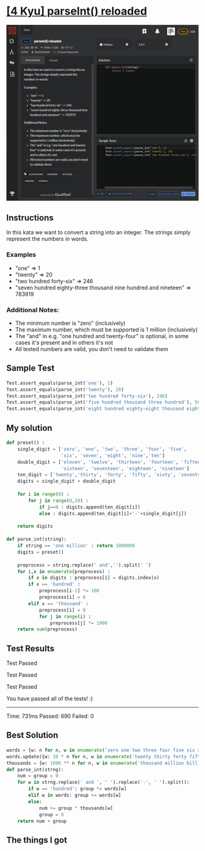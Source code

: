 # [[4 Kyu] parseInt() reloaded](https://www.codewars.com/kata/525c7c5ab6aecef16e0001a5/train/python)

![image](./Problem.png)


## Instructions

In this kata we want to convert a string into an integer. The strings simply represent the numbers in words.

### Examples

- "one" => 1
- "twenty" => 20
- "two hundred forty-six" => 246
- "seven hundred eighty-three thousand nine hundred and nineteen" => 783919

### Additional Notes:

- The minimum number is "zero" (inclusively)
- The maximum number, which must be supported is 1 million (inclusively)
- The "and" in e.g. "one hundred and twenty-four" is optional, in some cases it's present and in others it's not
- All tested numbers are valid, you don't need to validate them



## Sample Test

```python
Test.assert_equals(parse_int('one'), 1)
Test.assert_equals(parse_int('twenty'), 20)
Test.assert_equals(parse_int('two hundred forty-six'), 246)
Test.assert_equals(parse_int('five hundred thousand three hundred'), 500300)
Test.assert_equals(parse_int('eight hundred eighty-eight thousand eight hundred and eighty-eight'), 888888)
```



## My solution

```python
def preset() :
    single_digit = ['zero', 'one', 'two', 'three', 'four', 'five',
                    'six', 'seven', 'eight', 'nine','ten']
    double_digit = ['eleven', 'twelve', 'thirteen', 'fourteen', 'fifteen',
                    'sixteen', 'seventeen', 'eighteen', 'nineteen']
    ten_digit = ['twenty','thirty', 'forty', 'fifty', 'sixty', 'seventy', 'eighty', 'ninety']
    digits = single_digit + double_digit

    for i in range(8) :
        for j in range(0,10) :
            if j==0 : digits.append(ten_digit[i])
            else : digits.append(ten_digit[i]+'-'+single_digit[j])

    return digits

def parse_int(string):
    if string == 'one million' : return 1000000
    digits = preset()
    
    preprocess = string.replace(' and','').split(' ')
    for i,x in enumerate(preprocess) :
        if x in digits : preprocess[i] = digits.index(x)
        if x == 'hundred' : 
            preprocess[i-1] *= 100
            preprocess[i] = 0
        elif x == 'thousand' :
            preprocess[i] = 0
            for j in range(i) :
                preprocess[j] *= 1000
    return sum(preprocess)
```



## Test Results

Test Passed

Test Passed

Test Passed

You have passed all of the tests! :)

---------

Time: 731ms Passed: 690 Failed: 0



## Best Solution

```python
words = {w: n for n, w in enumerate('zero one two three four five six seven eight nine ten eleven twelve thirteen fourteen fifteen sixteen seventeen eighteen nineteen'.split())}
words.update({w: 10 * n for n, w in enumerate('twenty thirty forty fifty sixty seventy eighty ninety hundred'.split(), 2)})
thousands = {w: 1000 ** n for n, w in enumerate('thousand million billion trillion quadrillion quintillion sextillion septillion octillion nonillion decillion'.split(), 1)}
def parse_int(strng):
    num = group = 0
    for w in strng.replace(' and ', ' ').replace('-', ' ').split():
        if w == 'hundred': group *= words[w]
        elif w in words: group += words[w]
        else:
            num += group * thousands[w]
            group = 0
    return num + group
```



## The things I got

